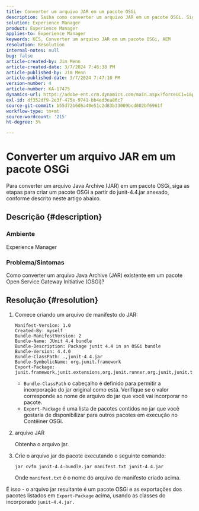 ```yaml
---
title: Converter um arquivo JAR em um pacote OSGi
description: Saiba como converter um arquivo JAR em um pacote OSGi. Siga o exemplo para criar um pacote OSGi a partir do junit-4.4.jar anexado.
solution: Experience Manager
product: Experience Manager
applies-to: Experience Manager
keywords: KCS, Converter um arquivo JAR em um pacote OSGi, AEM
resolution: Resolution
internal-notes: null
bug: false
article-created-by: Jim Menn
article-created-date: 3/7/2024 7:46:38 PM
article-published-by: Jim Menn
article-published-date: 3/7/2024 7:47:10 PM
version-number: 4
article-number: KA-17475
dynamics-url: https://adobe-ent.crm.dynamics.com/main.aspx?forceUCI=1&pagetype=entityrecord&etn=knowledgearticle&id=93faf665-bbdc-ee11-904d-6045bd006268
exl-id: df352df9-2e3f-475e-9741-bb4ed3ea86c7
source-git-commit: b55d72b6d6a40e51c2d83b33009bcd802bf6961f
workflow-type: tm+mt
source-wordcount: '215'
ht-degree: 3%

---
```


# Converter um arquivo JAR em um pacote OSGi


Para converter um arquivo Java Archive (JAR) em um pacote OSGi, siga as etapas para criar um pacote OSGi a partir do junit-4.4.jar anexado, conforme descrito neste artigo abaixo.

## Descrição {#description}


### <b>Ambiente</b>

Experience Manager

### <b>Problema/Sintomas</b>

Como converter um arquivo Java Archive (JAR) existente em um pacote Open Service Gateway Initiative (OSGi)?


## Resolução {#resolution}


1. Comece criando um arquivo de manifesto do JAR:


   ```
   Manifest-Version: 1.0
   Created-By: myself
   Bundle-ManifestVersion: 2
   Bundle-Name: JUnit 4.4 bundle
   Bundle-Description: Package junit 4.4 in an OSGi bundle
   Bundle-Version: 4.4.0
   Bundle-ClassPath: .,junit-4.4.jar
   Bundle-SymbolicName: org.junit.framework
   Export-Package: junit.framework,junit.extensions,org.junit.runner,org.junit,junit.textui
   ```


   - `Bundle-ClassPath` o cabeçalho é definido para permitir a incorporação do jar original como está. Verifique se o valor corresponde ao nome de arquivo do jar que você vai incorporar no pacote.
   - `Export-Package` é uma lista de pacotes contidos no jar que você gostaria de disponibilizar para outros pacotes em execução no Contêiner OSGi.

1. arquivo JAR

   Obtenha o arquivo jar.

1. Crie o arquivo jar do pacote executando o seguinte comando:


   ```
   jar cvfm junit-4.4-bundle.jar manifest.txt junit-4.4.jar
   ```

   Onde `manifest.txt` é o nome do arquivo de manifesto criado acima.


É isso - o arquivo jar resultante é um pacote OSGi e as exportações dos pacotes listados em `Export-Package` acima, usando as classes do incorporado `junit-4.4.jar.`
